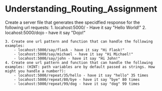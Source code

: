 # Understanding_Routing_Assignment

Create a server file that generates thee specidfied response for the following url requests:
    1. locahost:5000/ - Have it say "Hello World!"
    2. locahost:5000/dojo - have it say "Dojo!"

    3. Create one url pattern and function that can handle the following examples:
        - locahost:5000/say/flask - have it say "Hi Flask!"
        - locahost:5000/say/michael - have it say "Hi Michael!"
        - locahost:5000/say/john - have it say "Hi John!"
    4. Create one url pattern and function that can handle the following examples: (HINT: path variables are by default passed as strings. How might you handle a number?):
        - locahost:5000/repeat/35/hello - have it say "hello" 35 times
        - locahost:5000/repeat/80/bye - have it say "bye" 80 times
        - locahost:5000/repeat/99/dog - have it say "dog" 99 times

